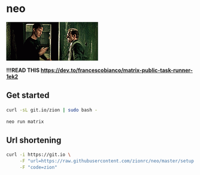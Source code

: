# neo

![neo](neo.gif)

**!!!READ THIS https://dev.to/francescobianco/matrix-public-task-runner-1ek2**

## Get started

```bash
curl -sL git.io/zion | sudo bash -
```

```bash
neo run matrix
```

## Url shortening

```bash
curl -i https://git.io \
     -F "url=https://raw.githubusercontent.com/zionrc/neo/master/setup.sh" \
     -F "code=zion"
```




